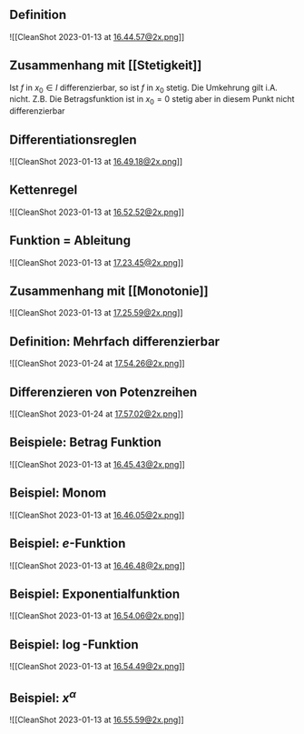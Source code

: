 ## Definition

![[CleanShot 2023-01-13 at 16.44.57@2x.png]]

## Zusammenhang mit [[Stetigkeit]]

Ist $f$ in $x_0 \in I$ differenzierbar, so ist $f$ in $x_0$ stetig.
Die Umkehrung gilt i.A. nicht. Z.B. Die Betragsfunktion ist in $x_0 = 0$ stetig aber in diesem Punkt nicht differenzierbar

## Differentiationsreglen

![[CleanShot 2023-01-13 at 16.49.18@2x.png]]

## Kettenregel

![[CleanShot 2023-01-13 at 16.52.52@2x.png]]

## Funktion = Ableitung

![[CleanShot 2023-01-13 at 17.23.45@2x.png]]

## Zusammenhang mit [[Monotonie]]

![[CleanShot 2023-01-13 at 17.25.59@2x.png]]

## Definition: Mehrfach differenzierbar

![[CleanShot 2023-01-24 at 17.54.26@2x.png]]

## Differenzieren von Potenzreihen

![[CleanShot 2023-01-24 at 17.57.02@2x.png]]

## Beispiele: Betrag Funktion

![[CleanShot 2023-01-13 at 16.45.43@2x.png]]

## Beispiel: Monom

![[CleanShot 2023-01-13 at 16.46.05@2x.png]]

## Beispiel: $e$-Funktion

![[CleanShot 2023-01-13 at 16.46.48@2x.png]]

## Beispiel: Exponentialfunktion

![[CleanShot 2023-01-13 at 16.54.06@2x.png]]

## Beispiel: $\log$-Funktion

![[CleanShot 2023-01-13 at 16.54.49@2x.png]]

## Beispiel: $x^\alpha$

![[CleanShot 2023-01-13 at 16.55.59@2x.png]]
